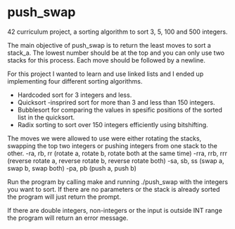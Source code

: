 # push_swap
42 curriculum project, a sorting algorithm to sort 3, 5, 100 and 500 integers. 

The main objective of push_swap is to return the least moves to sort a stack_a. The lowest number should be at the top and you can only use two stacks for this process. Each move should be followed by a newline.

For this project I wanted to learn and use linked lists and I ended up implementing four different sorting algorithms. 
- Hardcoded sort for 3 integers and less.
- Quicksort -insprired sort for more than 3 and less than 150 integers.
- Bubblesort for comparing the values in spesific positions of the sorted list in the quicksort.
- Radix sorting to sort over 150 integers efficiently using bitshifting.

The moves we were allowed to use were either rotating the stacks, swapping the top two integers or pushing integers from one stack to the other. 
-ra, rb, rr (rotate a, rotate b, rotate both at the same time)
-rra, rrb, rrr (reverse rotate a, reverse rotate b, reverse rotate both)
-sa, sb, ss (swap a, swap b, swap both)
-pa, pb (push a, push b)

Run the program by calling make and running ./push_swap with the integers you want to sort. If there are no parameters or the stack is already sorted the program will just return the prompt. 

If there are double integers, non-integers or the input is outside INT range the program will return an error message.

